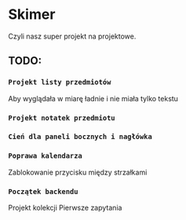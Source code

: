 # Skimer

Czyli nasz super projekt na projektowe.

## TODO:

### `Projekt listy przedmiotów`

Aby wyglądała w miarę ładnie i nie miała tylko tekstu

### `Projekt notatek przedmiotu`

### `Cień dla paneli bocznych i nagłówka`

### `Poprawa kalendarza`

Zablokowanie przycisku między strzałkami

### `Początek backendu`

Projekt kolekcji
Pierwsze zapytania
